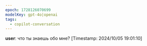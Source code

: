 ```yaml
---
epoch: 1728126070699
modelKey: gpt-4o|openai
tags:
  - copilot-conversation
---
```


**user**: что ты знаешь обо мне?
[Timestamp: 2024/10/05 19:01:10]